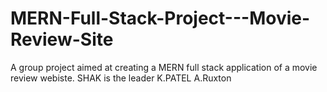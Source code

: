 # MERN-Full-Stack-Project---Movie-Review-Site

A group project aimed at creating a MERN full stack application of a movie review webiste.
SHAK is the leader
K.PATEL 
A.Ruxton